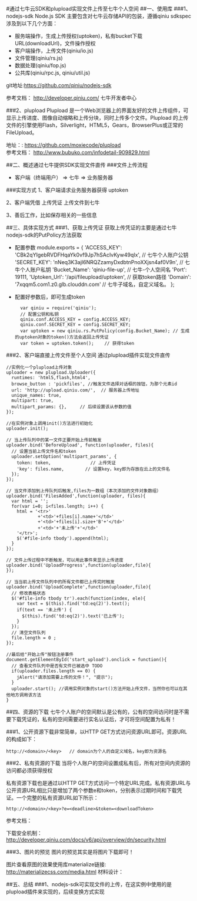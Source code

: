 #通过七牛云SDK和plupload实现文件上传至七牛个人空间
##一、使用库
###1、nodejs-sdk
Node.js SDK 主要包含对七牛云存储API的包装，遵循qiniu sdkspec 涉及到以下几个方面：

* 服务端操作，生成上传授权(uptoken)，私有bucket下载URL(downloadUrl)，文件操作授权
* 客户端操作，上传文件(qiniu/io.js)
* 文件管理(qiniu/rs.js)
* 数据处理(qiniu/fop.js)
* 公共库(qiniu/rpc.js, qiniu/util.js)

git地址:https://github.com/qiniu/nodejs-sdk 

参考文档：
    http://developer.qiniu.com/   七牛开发者中心
       
###2、plupload
Plupload 是一个Web浏览器上的界面友好的文件上传组件，可显示上传进度、图像自动缩略和上传分块，同时上传多个文件。Plupload 的上传文件的引擎使用Flash，Silverlight，HTML5，Gears，BrowserPlus或正常的FileUpload。

地址：: https://github.com/moxiecode/plupload  
参考文档：
    http://www.bubuko.com/infodetail-909829.html

##二、概述通过七牛提供SDK实现文件直传
###文件上传流程
* 客户端（终端用户） => 七牛 => 业务服务器

###实现方式
1、客户端请求业务服务器获得 uptoken

2、客户端凭借 上传凭证 上传文件到七牛

3、善后工作，比如保存相关的一些信息

##三、具体实现方式
###1、获取上传凭证
获取上传凭证的主要是通过七牛nodejs-sdk的PutPolicy方法获取  

* 配置参数
    module.exports = {
        'ACCESS_KEY': 'CBk2qYIgebRVDFHqaYk0vf9Jp7hSAcIvKyw49qIx',   // 七牛个人账户公钥
        'SECRET_KEY': 'nNeq3K3ajI6NRQZzamyDxdbtnPnoXXjsn4af0V9n',   // 七牛个人账户私钥
        'Bucket_Name': 'qiniu-file-up',                             // 七牛-个人空间名
        'Port': 19111,
        'Uptoken_Url': '/api/fileupload/uptoken',               // 获取token路径
        'Domain': '7xqqm5.com1.z0.glb.clouddn.com'    // 七牛子域名，自定义域名。
    };
     
* 配置好参数后，即可生成token
       
        var qiniu = require('qiniu');
        // 配置公钥和私钥
        qiniu.conf.ACCESS_KEY = config.ACCESS_KEY; 
        qiniu.conf.SECRET_KEY = config.SECRET_KEY;
        var uptoken = new qiniu.rs.PutPolicy(config.Bucket_Name); // 生成的uptoken对象的token()方法会返回上传凭证
        var token = uptoken.token();    // 获得token

###2、客户端直接上传文件至个人空间
通过plupload插件实现文件直传

    //实例化一个plupload上传对象
    uploader = new plupload.Uploader({
      runtimes: 'html5,flash,html4',
      browse_button : 'pickfiles', //触发文件选择对话框的按钮，为那个元素id
      url: 'http://upload.qiniu.com/',  // 服务器上传地址
      unique_names: true,
      multipart: true,
      multipart_params: {},     // 后续设置该从参数的值
    });

    //在实例对象上调用init()方法进行初始化
    uploader.init();

    // 当上传队列中的某一文件正要开始上传前触发
    uploader.bind('BeforeUpload', function(uploader, files){
      // 设置当前上传文件名和token
      uploader.setOption('multipart_params', {
        token: token,               // 上传凭证
        'key': files.name,        // 设置key，key即为存放在云上的文件名
      });
    });

    // 当文件添加到上传队列后触发,files为一数组（本次添加的文件对象数组）
    uploader.bind('FilesAdded',function(uploader, files){
      var html = '';
      for(var i=0; i<files.length; i++) {
        html = '<tr>'
                +'<td>'+files[i].name+'</td>'
                +'<td>'+files[i].size+'B'+'</td>'
                +'<td>'+'未上传'+'</td>'
        '</tr>';
        $('#file-info tbody').append(html);
      }
    });

    // 文件上传过程中不断触发，可以用此事件来显示上传进度
    uploader.bind('UploadProgress',function(uploader,file){
    });

    // 当当前上传文件队列中的所有文件都已上传完时触发
    uploader.bind('UploadComplete',function(uploader,file){
      // 修改表格状态
      $('#file-info tbody tr').each(function(index, ele){
        var text = $(this).find('td:eq(2)').text();
        if(text == '未上传') {
          $(this).find('td:eq(2)').text('已上传');
        }
      });
      // 清空文件队列
      file.length = 0 ;
    });

    //最后给"开始上传"按钮注册事件
    document.getElementById('start_upload').onclick = function(){
      // 查看文件队列中是否有文件已被选中 TODO
      if(uploader.files.length == 0) {
        jAlert("请添加需要上传的文件！", "提示");
      }
      uploader.start(); //调用实例对象的start()方法开始上传文件，当然你也可以在其他地方调用该方法
    }

##四、资源的下载
七牛个人账户的空间默认是公有的，公有的空间访问时是不需要下载凭证的，私有的空间需要进行实名认证后，才可将空间配置为私有！

###1、公开资源下载非常简单，以HTTP GET方式访问资源URL即可。资源URL的构成如下：

    http://<domain>/<key>   // domain为个人的自定义域名，key即为资源名
    
###2、私有资源的下载
当将个人账户的空间设置成私有后，所有对空间内资源的访问都必须获得授权

私有资源下载也是通过以HTTP GET方式访问一个特定URL完成。私有资源URL与公开资源URL相比只是增加了两个参数e和token，分别表示过期时间和下载凭证。一个完整的私有资源URL如下所示：

    http://<domain>/<key>?e=<deadline>&token=<downloadToken>
    
参考文档：

下载安全机制： http://developer.qiniu.com/docs/v6/api/overview/dn/security.html
    
###3、图片的预览
图片的预览其实是将图片下载即可！

图片查看原图的效果使用库materialize链接: http://materializecss.com/media.html
材料设计：


##五、总结
###1、nodejs-sdk可实现文件的上传，在这实例中使用的是plupload插件来实现的，后续变换方式实现